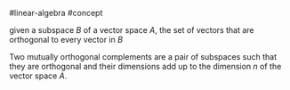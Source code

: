
#linear-algebra #concept

given a subspace $B$ of a vector space $A$, the set of vectors that are orthogonal to every vector in $B$

Two mutually orthogonal complements are a pair of subspaces such that  they are orthogonal and their dimensions add up to the dimension $n$ of the vector space $A$.